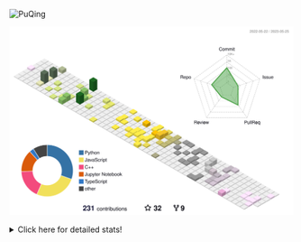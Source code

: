 ![PuQing](https://user-images.githubusercontent.com/27223114/171565019-9a56fae6-b08b-421f-99db-7e830da42371.png)

![](./profile-3d-contrib/profile-season-animate.svg)

<details>
<summary>Click here for detailed stats!</summary>

<!--START_SECTION:waka-->
![Lines of code](https://img.shields.io/badge/From%20Hello%20World%20I%27ve%20Written-680.3%20thousand%20lines%20of%20code-blue)

**🐱 My GitHub Data** 

> 📦 243.8 kB Used in GitHub's Storage 
 > 
> 🏆 76 Contributions in the Year 2023
 > 
> 🚫 Not Opted to Hire
 > 
> 📜 26 Public Repositories 
 > 
> 🔑 27 Private Repositories 
 > 
**I'm an Early 🐤** 

```text
🌞 Morning                205 commits         █████░░░░░░░░░░░░░░░░░░░░   18.03 % 
🌆 Daytime                542 commits         ████████████░░░░░░░░░░░░░   47.67 % 
🌃 Evening                154 commits         ███░░░░░░░░░░░░░░░░░░░░░░   13.54 % 
🌙 Night                  236 commits         █████░░░░░░░░░░░░░░░░░░░░   20.76 % 
```


📊 **This Week I Spent My Time On** 

```text
💬 Programming Languages: 
C                        22 mins             ███████████████████░░░░░░   75.25 % 
Python                   5 mins              █████░░░░░░░░░░░░░░░░░░░░   19.57 % 
Jupyter Notebook         1 min               █░░░░░░░░░░░░░░░░░░░░░░░░   05.18 % 

🔥 Editors: 
VS Code                  22 mins             ███████████████████░░░░░░   75.25 % 
DataSpell                7 mins              ██████░░░░░░░░░░░░░░░░░░░   24.75 % 

💻 Operating System: 
Windows                  30 mins             █████████████████████████   100.00 % 
```


<!--END_SECTION:waka-->
</details>
